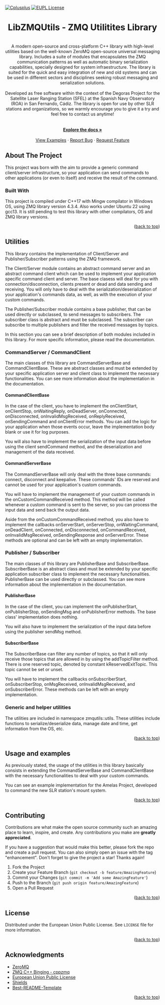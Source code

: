 <!-- Improved compatibility of back to top link: See: https://github.com/othneildrew/Best-README-Template/pull/73 -->
<a name="readme-top"></a>

<!-- PROJECT SHIELDS -->
[![Cplusplus][cplusplus-shield]][cplusplus-url]
[![EUPL License][license-shield]][license-url]

<!-- PROJECT LOGO -->
  <h1 align="center">LibZMQUtils - ZMQ Utilitites Library</h1>

  <p align="center">
    <br />
A modern open-source and cross-platform C++ library with high-level utilities based on the well-known ZeroMQ open-source universal messaging library. Includes a suite of modules that encapsulates the ZMQ communication patterns as well as automatic binary serialization capabilities, specially designed for system infraestructure. The library is suited for the quick and easy integration of new and old systems and can be used in different sectors and disciplines seeking robust messaging and serialization solutions.
    <br />
    <br />
Developed as free software within the context of the Degoras Project for the Satellite Laser Ranging Station (SFEL) at the Spanish Navy Observatory (ROA) in San Fernando, Cádiz. The library is open for use by other SLR stations and organizations, so we warmly encourage you to give it a try and feel free to contact us anytime!    
    <br />
    <br />
    <br />
    <a href="https://github.com/DegorasProjectTeam/LibZMQUtils/tree/master/LibZMQUtils/docs"><strong>Explore the docs »</strong></a>
    <br />
    <br />
    <a href="https://github.com/DegorasProjectTeam/LibZMQUtils/tree/master/LibZMQUtils/examples">View Examples</a>
    ·
    <a href="https://github.com/DegorasProjectTeam/LibZMQUtils/issues">Report Bug</a>
    ·
    <a href="https://github.com/othneildrew/Best-README-Template/issues">Request Feature</a>
  </p>
</div>

<!-- ABOUT THE PROJECT -->
## About The Project

This project was born with the aim to provide a generic command client/server infrastructure, so your application can send commands to other applications (or even to itself) and receive the result of the command. 

### Built With

This project is compiled under C++17 with Mingw compilator in Windows OS, using ZMQ library version 4.3.4. Also works under Ubuntu 22 using gcc13. It is still pending to test this library with other compilators, OS and ZMQ library versions.

<p align="right">(<a href="#readme-top">back to top</a>)</p>

## Utilities

This library contains the implementation of Client/Server and Publisher/Subscriber patterns using the ZMQ framework.

The Client/Server module contains an abstract command server and an abstract command client which can be used to implement your application specific command client and server. The base clasess will deal for you with connection/disconnection, clients present or dead and data sending and receiving. You will only have to deal with the serialization/deserialization of your application's commands data, as well, as with the execution of your custom commands.

The Publisher/Subscriber module contains a base publisher, that can be used directly or subclassed, to send messages to subscribers. The subscriber class is abstract and must be subclassed. The subscriber can subscribe to multiple publishers and filter the received messages by topics.

In this section you can see a brief description of both modules included in this library. For more specific information, please read the documentation.

### CommandServer / CommandClient

The main classes of this library are CommandServerBase and CommandClientBase. These are abstract classes and must be extended by your specific application server and client class to implement the necessary functionalities. You can see more information about the implementation in the documentation. 

#### CommandClientBase

In the case of the client, you have to implement the onClientStart, onClientStop, onWaitingReply, onDeadServer, onConnected, onDisconnected, onInvalidMsgReceived, onReplyReceived, onSendingCommand and onClientError methods. You can add the logic for your application when those events occur, leave the implementation body blank or use it for log purposes.

You will also have to implement the serialization of the input data before using the client sendCommand method, and the deserialization and management of the data received.

#### CommandServerBase

The CommandServerBase will only deal with the three base commands: connect, disconnect and keepalive. These commands' IDs are reserved and cannot be used for your application's custom commands. 

You will have to implement the management of your custom commands in the onCustomCommandReceived method. This method will be called whenever a custom command is sent to the server, so you can process the input data and send back the output data.

Aside from the onCustomCommandReceived method, you also have to implement the callbacks onServerStart, onServerStop, onWaitingCommand, onDeadClient, onConnected, onDisconnected, onCommandReceived, onInvalidMsgReceived, onSendingResponse and onServerError. These methods are optional and can be left with an empty implementation.

### Publisher / Subscriber

The main classes of this library are PublisherBase and SubscriberBase. SubscriberBase is an abstract class and must be extended by your specific application subscriber class to implement the necessary functionalities. PublisherBase can be used directly or subclassed. You can see more information about the implementation in the documentation. 

#### PublisherBase

In the case of the client, you can implement the onPublisherStart, onPublisherStop, onSendingMsg and onPublisherError methods. The base class' implementation does nothing.

You will also have to implement the serialization of the input data before using the publisher sendMsg method.

#### SubscriberBase

The SubscriberBase can filter any number of topics, so that it will only receive those topics that are allowed in by using the addTopicFilter method. There is one reserved topic, denoted by constant kReservedExitTopic. This topic cannot be set or unset.

You will have to implement the callbacks onSubscriberStart, onSubscriberStop, onMsgReceived, onInvalidMsgReceived, and onSubscriberError. These methods can be left with an empty implementation.

### Generic and helper utilities

The utilities are included in namespace zmqutils::utils. These utilities include functions to serialize/deserialize data, manage date and time, get information from the OS, etc.

<p align="right">(<a href="#readme-top">back to top</a>)</p>

## Usage and examples

As previously stated, the usage of the utilities in this library basically consists in extending the CommandServerBase and CommandClientBase with the necessary functionalities to deal with your custom commands.

You can see an example implementation for the Amelas Project, developed to command the new SLR station's mount system.

<p align="right">(<a href="#readme-top">back to top</a>)</p>

<!-- CONTRIBUTING -->
## Contributing

Contributions are what make the open source community such an amazing place to learn, inspire, and create. Any contributions you make are **greatly appreciated**.

If you have a suggestion that would make this better, please fork the repo and create a pull request. You can also simply open an issue with the tag "enhancement".
Don't forget to give the project a star! Thanks again!

1. Fork the Project
2. Create your Feature Branch (`git checkout -b feature/AmazingFeature`)
3. Commit your Changes (`git commit -m 'Add some AmazingFeature'`)
4. Push to the Branch (`git push origin feature/AmazingFeature`)
5. Open a Pull Request

<p align="right">(<a href="#readme-top">back to top</a>)</p>


<!-- LICENSE -->
## License

Distributed under the European Union Public License. See `LICENSE` file for more information.

<p align="right">(<a href="#readme-top">back to top</a>)</p>

<!-- ACKNOWLEDGMENTS -->
## Acknowledgments

* [ZeroMQ](https://zeromq.org/)
* [ZMQ C++ Binging - cppzmq](https://github.com/zeromq/cppzmq)
* [European Union Public License](https://choosealicense.com)
* [Shields](https://shields.io)
* [Best-README-Template](https://github.com/othneildrew/Best-README-Template)

<p align="right">(<a href="#readme-top">back to top</a>)</p>

<!-- MARKDOWN LINKS & IMAGES -->
<!-- https://www.markdownguide.org/basic-syntax/#reference-style-links -->
[cplusplus-shield]: https://img.shields.io/badge/-C++17-black?style=for-the-badge&logo=cplusplus&colorB=555
[cplusplus-url]: https://en.cppreference.com/w/cpp/17
[license-shield]: https://img.shields.io/badge/EUPL%201.2-green.svg?style=for-the-badge
[license-url]: https://eupl.eu/
